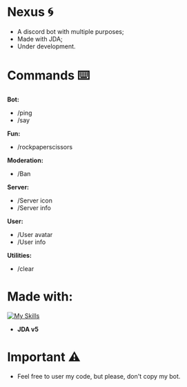 # Nexus 🌀
- A discord bot with multiple purposes;
- Made with JDA;
- Under development.

# Commands ⌨️
**Bot:**
- /ping
- /say

**Fun:**
- /rockpaperscissors

**Moderation:**
- /Ban

**Server:**
- /Server icon
- /Server info

**User:**
- /User avatar
- /User info

**Utilities:**
- /clear

# Made with:
[![My Skills](https://skillicons.dev/icons?i=idea,java)](https://skillicons.dev)
- **JDA v5**

# Important ⚠️
- Feel free to user my code, but please, don't copy my bot.
